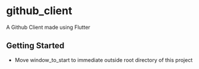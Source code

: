 # github_client

A Github Client made using Flutter

## Getting Started
- Move window_to_start to immediate outside root directory of this project
